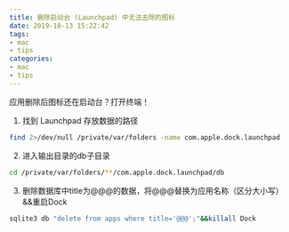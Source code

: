 ```yaml
---
title: 删除启动台 (Launchpad) 中无法去除的图标
date: 2019-10-13 15:22:42
tags:
- mac
- tips
categories:
- mac
- tips
---
```


应用删除后图标还在启动台？打开终端！

1. 找到 Launchpad 存放数据的路径
``` bash
find 2>/dev/null /private/var/folders -name com.apple.dock.launchpad
```

2. 进入输出目录的db子目录
``` bash
cd /private/var/folders/**/com.apple.dock.launchpad/db
```

3. 删除数据库中title为@@@的数据，将@@@替换为应用名称（区分大小写）&&重启Dock
``` bash
sqlite3 db "delete from apps where title='@@@';"&&killall Dock
```
